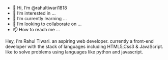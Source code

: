 - 👋 Hi, I’m @rahultiwari1818
- 👀 I’m interested in ...
- 🌱 I’m currently learning ...
- 💞️ I’m looking to collaborate on ...
- 📫 How to reach me ...

<!---
rahultiwari1818/rahultiwari1818 is a ✨ special ✨ repository because its `README.md` (this file) appears on your GitHub profile.
You can click the Preview link to take a look at your changes.
--->
Hey, i'm Rahul Tiwari.
an aspiring web developer.
currently a front-end developer with the stack of languages including HTML5,Css3 & JavaScript.
like to solve problems using languages like python and javascript.
